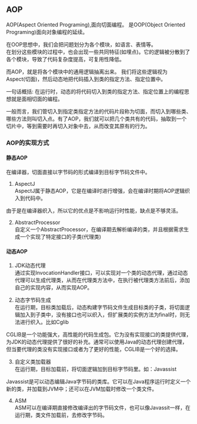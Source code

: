 AOP
---


AOP(Aspect Oriented Programing),面向切面编程。
是OOP(Object Oriented Programing)面向对象编程的延续。

在OOP思想中，我们会把问题划分为各个模块，如语言、表情等。     
在划分这些模块的过程中，也会出现一些共同特征(如埋点)。它的逻辑被分散到了各个模块，导致了代码复杂度提高，可复用性降低。

而AOP，就是将各个模块中的通用逻辑抽离出来。
我们将这些逻辑视为Aspect(切面)，然后动态地把代码插入到类的指定方法、指定位置中。 

一句话概括: 在运行时，动态的将代码切入到类的指定方法、指定位置上的编程思想就是面相切面的编程。 


一般而言，我们管切入到指定类指定方法的代码片段称为切面，而切入到哪些类、哪些方法则叫切入点。有了AOP，我们就可以把几个类共有的代码，抽取到一个切片中，等到需要时再切入对象中去，从而改变其原有的行为。


### AOP的实现方式

#### 静态AOP

在编译器，切面直接以字节码的形式编译到目标字节码文件中。

1. AspectJ      
AspectJ属于静态AOP，它是在编译时进行增强，会在编译时期将AOP逻辑织入到代码中。

由于是在编译器织入，所以它的优点是不影响运行时性能，缺点是不够灵活。

2. AbstractProcessor     
自定义一个AbstractProcessor，在编译期去解析编译的类，并且根据需求生成一个实现了特定接口的子类(代理类)

#### 动态AOP
1. JDK动态代理    
通过实现InvocationHandler接口，可以实现对一个类的动态代理，通过动态代理可以生成代理类，从而在代理类方法中，在执行被代理类方法前后，添加自己的实现内容，从而实现AOP。

2. 动态字节码生成    
在运行期，目标类加载后，动态构建字节码文件生成目标类的子类，将切面逻辑加入到子类中，没有接口也可以织入，但扩展类的实例方法为final时，则无法进行织入。比如Cglib

CGLIB是一个功能强大，高性能的代码生成包。它为没有实现接口的类提供代理，为JDK的动态代理提供了很好的补充。通常可以使用Java的动态代理创建代理，但当要代理的类没有实现接口或者为了更好的性能，CGLIB是一个好的选择。

3. 自定义类加载器    
在运行期，目标加载前，将切面逻辑加到目标字节码里。如：Javassist

Javassist是可以动态编辑Java字节码的类库。它可以在Java程序运行时定义一个新的类，并加载到JVM中；还可以在JVM加载时修改一个类文件。

4. ASM    
ASM可以在编译期直接修改编译出的字节码文件，也可以像Javassit一样，在运行期，类文件加载前，去修改字节码。


